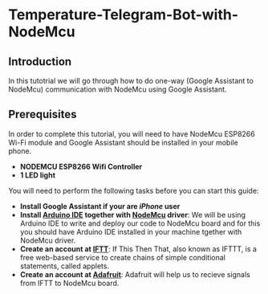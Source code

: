 # Temperature-Telegram-Bot-with-NodeMcu

## Introduction 
In this tutotrial we will go through how to do one-way (Google Assistant to NodeMcu) communication with NodeMcu using Google Assistant. 

## Prerequisites
In order to complete this tutorial, you will need to have NodeMcu ESP8266 Wi-Fi module and Google Assistant should be installed in your mobile phone.

- **NODEMCU ESP8266 Wifi Controller**
- **1 LED light**

You will need to perform the following tasks before you can start this guide:
- **Install Google Assistant if your are _iPhone_ user**
- **Install [Arduino IDE](https://www.arduino.cc/en/Main/Software) together with [NodeMcu](https://github.com/nodemcu/nodemcu-devkit/tree/master/Drivers) driver**: We will be using Arduino IDE to write and deploy our code to NodeMcu board and for this you should have Arduino IDE installed in your machine tgether with NodeMcu driver. 
- **Create an account at [IFTT](https://ifttt.com/)**: If This Then That, also known as IFTTT, is a free web-based service to create chains of simple conditional statements, called applets.
- **Create an account at [Adafruit](https://io.adafruit.com/)**: Adafruit will help us to recieve signals from IFTT to NodeMcu board. 
